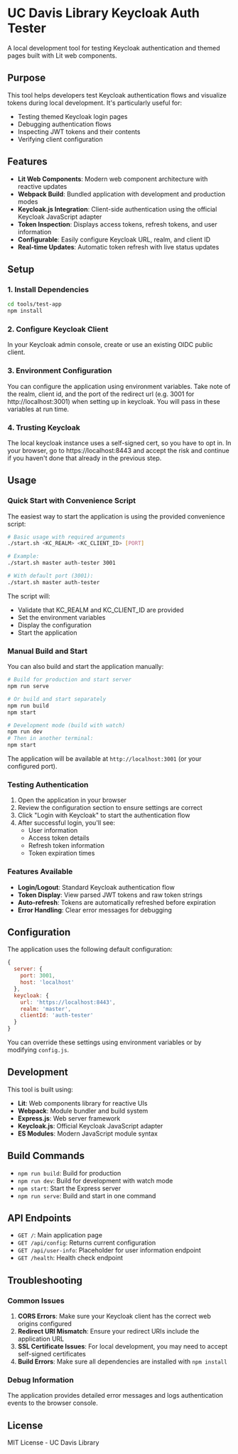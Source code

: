 # UC Davis Library Keycloak Auth Tester

A local development tool for testing Keycloak authentication and themed pages built with Lit web components.

## Purpose

This tool helps developers test Keycloak authentication flows and visualize tokens during local development. It's particularly useful for:

- Testing themed Keycloak login pages
- Debugging authentication flows
- Inspecting JWT tokens and their contents
- Verifying client configuration

## Features

- **Lit Web Components**: Modern web component architecture with reactive updates
- **Webpack Build**: Bundled application with development and production modes
- **Keycloak.js Integration**: Client-side authentication using the official Keycloak JavaScript adapter
- **Token Inspection**: Displays access tokens, refresh tokens, and user information
- **Configurable**: Easily configure Keycloak URL, realm, and client ID
- **Real-time Updates**: Automatic token refresh with live status updates

## Setup

### 1. Install Dependencies

```bash
cd tools/test-app
npm install
```

### 2. Configure Keycloak Client

In your Keycloak admin console, create or use an existing OIDC public client.

### 3. Environment Configuration

You can configure the application using environment variables.
Take note of the realm, client id, and the port of the redirect url (e.g. 3001 for http://localhost:3001) when setting up in keycloak. You will pass in these variables at run time.

### 4. Trusting Keycloak

The local keycloak instance uses a self-signed cert, so you have to opt in. In your browser, go to https://localhost:8443 and accept the risk and continue if you haven't done that already in the previous step.

## Usage

### Quick Start with Convenience Script

The easiest way to start the application is using the provided convenience script:

```bash
# Basic usage with required arguments
./start.sh <KC_REALM> <KC_CLIENT_ID> [PORT]

# Example:
./start.sh master auth-tester 3001

# With default port (3001):
./start.sh master auth-tester
```

The script will:
- Validate that KC_REALM and KC_CLIENT_ID are provided
- Set the environment variables
- Display the configuration
- Start the application

### Manual Build and Start

You can also build and start the application manually:

```bash
# Build for production and start server
npm run serve

# Or build and start separately
npm run build
npm start

# Development mode (build with watch)
npm run dev
# Then in another terminal:
npm start
```

The application will be available at `http://localhost:3001` (or your configured port).

### Testing Authentication

1. Open the application in your browser
2. Review the configuration section to ensure settings are correct
3. Click "Login with Keycloak" to start the authentication flow
4. After successful login, you'll see:
   - User information
   - Access token details
   - Refresh token information
   - Token expiration times

### Features Available

- **Login/Logout**: Standard Keycloak authentication flow
- **Token Display**: View parsed JWT tokens and raw token strings
- **Auto-refresh**: Tokens are automatically refreshed before expiration
- **Error Handling**: Clear error messages for debugging

## Configuration

The application uses the following default configuration:

```javascript
{
  server: {
    port: 3001,
    host: 'localhost'
  },
  keycloak: {
    url: 'https://localhost:8443',
    realm: 'master',
    clientId: 'auth-tester'
  }
}
```

You can override these settings using environment variables or by modifying `config.js`.

## Development

This tool is built using:

- **Lit**: Web components library for reactive UIs
- **Webpack**: Module bundler and build system
- **Express.js**: Web server framework
- **Keycloak.js**: Official Keycloak JavaScript adapter
- **ES Modules**: Modern JavaScript module syntax

## Build Commands

- `npm run build`: Build for production
- `npm run dev`: Build for development with watch mode
- `npm start`: Start the Express server
- `npm run serve`: Build and start in one command

## API Endpoints

- `GET /`: Main application page
- `GET /api/config`: Returns current configuration
- `GET /api/user-info`: Placeholder for user information endpoint
- `GET /health`: Health check endpoint

## Troubleshooting

### Common Issues

1. **CORS Errors**: Make sure your Keycloak client has the correct web origins configured
2. **Redirect URI Mismatch**: Ensure your redirect URIs include the application URL
3. **SSL Certificate Issues**: For local development, you may need to accept self-signed certificates
4. **Build Errors**: Make sure all dependencies are installed with `npm install`

### Debug Information

The application provides detailed error messages and logs authentication events to the browser console.

## License

MIT License - UC Davis Library

